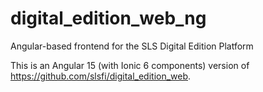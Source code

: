 # digital_edition_web_ng
Angular-based frontend for the SLS Digital Edition Platform

This is an Angular 15 (with Ionic 6 components) version of <https://github.com/slsfi/digital_edition_web>.
